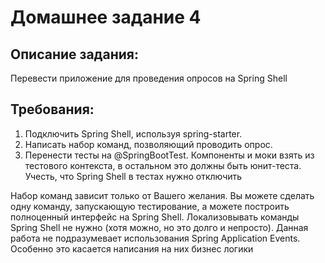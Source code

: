 # Домашнее задание 4
## Описание задания:
Перевести приложение для проведения опросов на Spring Shell
## Требования:
1. Подключить Spring Shell, используя spring-starter.
2. Написать набор команд, позволяющий проводить опрос.
3. Перенести тесты на @SpringBootTest. Компоненты и моки взять из тестового контекста, в остальном это должны быть юнит-теста. Учесть, что Spring Shell в тестах нужно отключить

Набор команд зависит только от Вашего желания. Вы можете сделать одну команду, запускающую тестирование, а можете построить полноценный интерфейс на Spring Shell.
Локализовывать команды Spring Shell не нужно (хотя можно, но это долго и непросто).
Данная работа не подразумевает использования Spring Application Events. Особенно это касается написания на них бизнес логики
